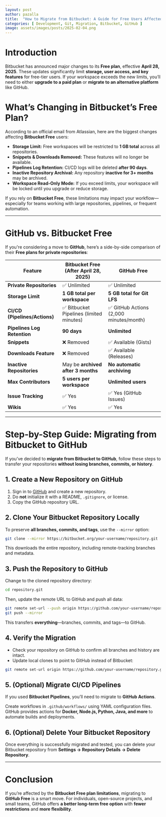```yaml
---
layout: post
author: pazalla
title:  "How to Migrate from Bitbucket: A Guide for Free Users Affected by the 2025 Changes"
categories: [ Development, Git, Migration, Bitbucket, GitHub ]
image: assets/images/posts/2025-02-04.png
---
```


# **Introduction**  
Bitbucket has announced major changes to its **Free plan**, effective **April 28, 2025**. These updates significantly limit **storage, user access, and key features** for free-tier users. If your workspace exceeds the new limits, you’ll need to either **upgrade to a paid plan** or **migrate to an alternative platform** like GitHub.

# **What’s Changing in Bitbucket’s Free Plan?**  
According to an official email from Atlassian, here are the biggest changes affecting **Bitbucket Free** users:  

- **Storage Limit:** Free workspaces will be restricted to **1 GB total** across all repositories.  
- **Snippets & Downloads Removed:** These features will no longer be available.  
- **Pipelines Log Retention:** CI/CD logs will be deleted **after 90 days**.  
- **Inactive Repository Archival:** Any repository **inactive for 3+ months** may be archived.  
- **Workspace Read-Only Mode:** If you exceed limits, your workspace will be locked until you upgrade or reduce storage.  

If you rely on **Bitbucket Free**, these limitations may impact your workflow—especially for teams working with large repositories, pipelines, or frequent automation.  

---

# **GitHub vs. Bitbucket Free**  

If you're considering a move to **GitHub**, here’s a side-by-side comparison of their **Free plans for private repositories**:  

| Feature              | **Bitbucket Free (After April 28, 2025)** | **GitHub Free** |
|----------------------|---------------------------------|----------------|
| **Private Repositories** | ✅ Unlimited | ✅ Unlimited |
| **Storage Limit** | **1 GB total per workspace** | **5 GB total for Git LFS** |
| **CI/CD (Pipelines/Actions)** | ✅ Bitbucket Pipelines (limited minutes) | ✅ GitHub Actions (2,000 minutes/month) |
| **Pipelines Log Retention** | **90 days** | **Unlimited** |
| **Snippets** | ❌ Removed | ✅ Available (Gists) |
| **Downloads Feature** | ❌ Removed | ✅ Available (Releases) |
| **Inactive Repositories** | May be **archived after 3 months** | **No automatic archiving** |
| **Max Contributors** | **5 users per workspace** | **Unlimited users** |
| **Issue Tracking** | ✅ Yes | ✅ Yes (GitHub Issues) |
| **Wikis** | ✅ Yes | ✅ Yes |

---

# **Step-by-Step Guide: Migrating from Bitbucket to GitHub**  

If you’ve decided to **migrate from Bitbucket to GitHub**, follow these steps to transfer your repositories **without losing branches, commits, or history**.

## **1. Create a New Repository on GitHub**  
1. Sign in to [GitHub](https://github.com/) and create a new repository.  
2. Do **not** initialize it with a README, `.gitignore`, or license.  
3. Copy the GitHub repository URL.  

## **2. Clone Your Bitbucket Repository Locally**  
To preserve **all branches, commits, and tags**, use the `--mirror` option:  

```sh
git clone --mirror https://bitbucket.org/your-username/repository.git
```

This downloads the entire repository, including remote-tracking branches and metadata.  

## **3. Push the Repository to GitHub**  
Change to the cloned repository directory:  

```sh
cd repository.git
```

Then, update the remote URL to GitHub and push all data:  

```sh
git remote set-url --push origin https://github.com/your-username/repository.git
git push --mirror
```

This transfers **everything**—branches, commits, and tags—to GitHub.  

## **4. Verify the Migration**  
- Check your repository on GitHub to confirm all branches and history are intact.  
- Update local clones to point to GitHub instead of Bitbucket:  

```sh
git remote set-url origin https://github.com/your-username/repository.git
```

## **5. (Optional) Migrate CI/CD Pipelines**  
If you used **Bitbucket Pipelines**, you’ll need to migrate to **GitHub Actions**.  

Create workflows in `.github/workflows/` using YAML configuration files. GitHub provides actions for **Docker, Node.js, Python, Java, and more** to automate builds and deployments.  

## **6. (Optional) Delete Your Bitbucket Repository**  
Once everything is successfully migrated and tested, you can delete your Bitbucket repository from **Settings → Repository Details → Delete Repository**.  

---

# **Conclusion**  

If you’re affected by the **Bitbucket Free plan limitations**, migrating to **GitHub Free** is a smart move. For individuals, open-source projects, and small teams, GitHub offers **a better long-term free option** with **fewer restrictions** and **more flexibility**.